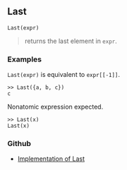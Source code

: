 ## Last

```
Last(expr)
```

> returns the last element in `expr`.

### Examples

`Last(expr)` is equivalent to `expr[[-1]]`.

```
>> Last({a, b, c})
c
```

Nonatomic expression expected.

```
>> Last(x)
Last(x)
```

### Github

* [Implementation of Last](https://github.com/axkr/symja_android_library/blob/master/symja_android_library/matheclipse-core/src/main/java/org/matheclipse/core/builtin/ListFunctions.java#L3881) 
